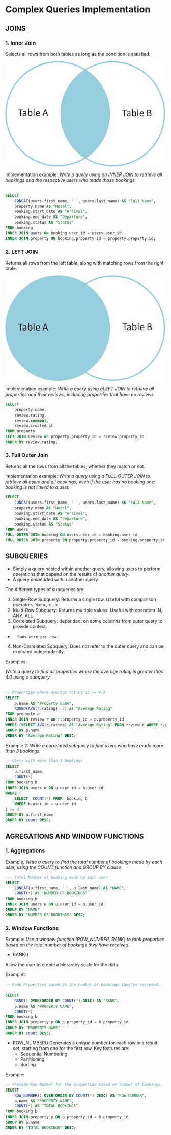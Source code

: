 # Complex Queries Implementation

## JOINS

### 1. Inner Join

Selects all rows from both tables as long as the condition is satisfied.

![Inner join](inner_join.png)

Implementation example: *Write a query using an INNER JOIN to retrieve all bookings and the respective users who made those bookings*

```sql 

SELECT 	
	CONCAT(users.first_name, ' ', users.last_name) AS "Full Name",
	property.name AS "Hotel",
	booking.start_date AS "Arrival",
	booking.end_date AS "Departure",
	booking.status AS "Status"
FROM booking
INNER JOIN users ON booking.user_id = users.user_id
INNER JOIN property ON booking.property_id = property.property_id;

```

### 2. LEFT JOIN

Returns all rows from the left table, along with matching rows from the right table.

![left join](left_join.png)

implemenation example: *Write a query using aLEFT JOIN to retrieve all properties and their reviews, including properties that have no reviews.*

```sql 
SELECT 
	property.name,
	review.rating,
	review.comment,
	review.created_at
FROM property
LEFT JOIN Review on property.property_id = review.property_id
ORDER BY review.rating;
```

### 3. Full Outer Join
Returns all the rows from all the tables, whether they match or not.

implementation example: *Write a query using a FULL OUTER JOIN to retrieve all users and all bookings, even if the user has no booking or a booking is not linked to a user.*

```sql 
SELECT
	CONCAT(users.first_name, ' ', users.last_name) AS "Full Name",
	property.name AS "Hotel",
	booking.start_date AS "Arrival",
	booking.end_date AS "Departure",
	booking.status AS "Status"
FROM users
FULL OUTER JOIN booking ON users.user_id = booking.user_id
FULL OUTER JOIN property ON property.property_id = booking.property_id;
```

## SUBQUERIES

- Simply a query nested within another query, allowing users to perform operations that depend on the results of *another query*.
-  A query *embedded* within another query.

The different types of subqueries are:
1. Single-Row Subquery: Returns a single row. Useful with comparison operators like =, > , <.
2. Multi-Row Subquery: Returns multiple values. Useful with operators IN, ANY, ALL.
3. Correlated Subquery: dependent on some columns from outer query to provide context.
-		Runs once per row.

4. Non-Correlated Subquery: Does not refer to the outer query and can be executed independently.

Examples:

*Write a query to find all properties where the average rating is greater than 4.0 using a subquery.*
```sql

-- Properties where average rating is >= 4.0
SELECT 
	p.name AS "Property Name",
	ROUND(AVG(r.rating), 2) as "Average Rating"
FROM property p
INNER JOIN review r on r.property_id = p.property_id
WHERE (SELECT AVG(r.rating) AS "Average Rating" FROM review r WHERE r.property_id = p.property_id) >=4
GROUP BY p.name
ORDER BY "Average Rating" DESC;

```

Example 2: 
*Write a correlated subquery to find users who have made more than 3 bookings.*

```sql
-- Users with more than 3 bookings
SELECT 
	u.first_name,
	COUNT(*)
FROM booking b
INNER JOIN users u ON u.user_id = b.user_id
WHERE (
	SELECT  COUNT(*) FROM  booking b
	WHERE b.user_id = u.user_id
) >= 4
GROUP BY u.first_name
ORDER BY count DESC;

```

## AGREGATIONS AND WINDOW FUNCTIONS
### 1. Aggregations
Example: *Write a query to find the total number of bookings made by each user, using the COUNT function and GROUP BY clause*

```sql 
--- Total Number of booking made by each user
SELECT 
	CONCAT(u.first_name, ' ', u.last_name) AS "NAME",
	COUNT(*) AS "NUMBER OF BOOKINGS"
FROM booking b
INNER JOIN users u ON u.user_id = b.user_id
GROUP BY "NAME"
ORDER BY "NUMBER OF BOOKINGS" DESC;

```

### 2. Window Functions
Example: *Use a window function (ROW_NUMBER, RANK) to rank properties based on the total number of bookings they have received.* 
- RANK()

Allow the user to create a hierarchy scale for the data.

Example1: 
```sql
-- Rank Properties based on the number of bookings they've recieved.

SELECT 
	RANK() OVER(ORDER BY COUNT(*) DESC) AS "RANK",
	p.name AS "PROPERTY NAME",
	COUNT(*)
FROM booking b
INNER JOIN property p ON p.property_id = b.property_id
GROUP BY "PROPERTY NAME"
ORDER BY count DESC;
```

- ROW_NUMBER()
Generates a unique number for each row in a result set, starting from one for the first row.
Key features are:
	- Sequential Numbering
	- Partitioning 
	- Sorting

Example:
```sql
-- Provide Row Number for the properties based on number of bookings.
SELECT 
	ROW_NUMBER() OVER(ORDER BY COUNT(*) DESC) AS "ROW NUMBER",
	p.name AS "PROPERTY NAME",
	COUNT(*) AS "TOTAL BOOKINGS"
FROM booking b
INNER JOIN property p ON p.property_id = b.property_id
GROUP BY p.name
ORDER BY "TOTAL BOOKINGS" DESC;
```


